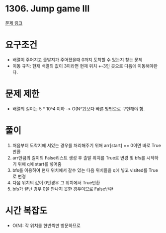# 1306. Jump game III
[문제 링크](https://leetcode.com/problems/jump-game-iii/)
# 요구조건 
- 배열이 주어지고 출발지가 주어졌을때 0까지 도착할 수 있는지 찾는 문제 
- 이동 규칙: 현재 배열의 값이 3이라면 현재 위치 +-3인 곳으로 다음에 이동해야한다. 

# 문제 제한 
- 배열의 길이는 5 * 10^4 이하 -> O(N^2)보다 빠른 방법으로 구현해야 함. 

# 풀이
1. 처음부터 도착지에 서있는 경우를 처리해주기 위해 arr[start] == 0이면 바로 True반환  
2. arr만큼의 길이의 False리스트 생성 후 출발 위치를 True로 변경 및 bfs를 시작하기 위해 q에 start를 넣어줌   
3. bfs를 이용하여 현재 위치에서 갈수 있는 다음 위치들을 q에 넣고 visited를 True로 변경 
4. 다음 위치의 값이 0인경우 그 위치에서 True반환 
5. bfs가 끝난 경우 0을 만나지 못한 경우이므로 False반환 

# 시간 복잡도
- O(N): 각 위치를 한번씩만 방문하므로 
